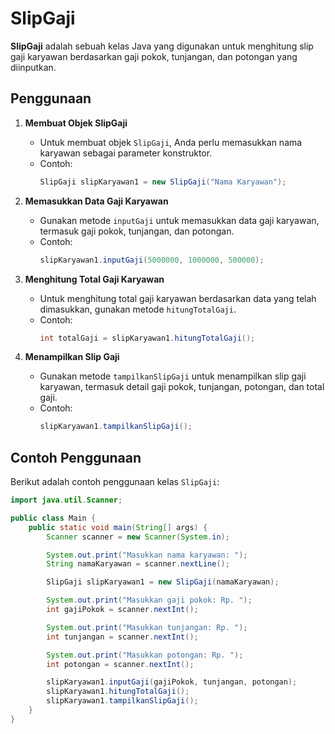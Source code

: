 # SlipGaji

**SlipGaji** adalah sebuah kelas Java yang digunakan untuk menghitung slip gaji karyawan berdasarkan gaji pokok, tunjangan, dan potongan yang diinputkan.

## Penggunaan

1. **Membuat Objek SlipGaji**
    - Untuk membuat objek `SlipGaji`, Anda perlu memasukkan nama karyawan sebagai parameter konstruktor.
    - Contoh:
      ```java
      SlipGaji slipKaryawan1 = new SlipGaji("Nama Karyawan");
      ```

2. **Memasukkan Data Gaji Karyawan**
    - Gunakan metode `inputGaji` untuk memasukkan data gaji karyawan, termasuk gaji pokok, tunjangan, dan potongan.
    - Contoh:
      ```java
      slipKaryawan1.inputGaji(5000000, 1000000, 500000);
      ```

3. **Menghitung Total Gaji Karyawan**
    - Untuk menghitung total gaji karyawan berdasarkan data yang telah dimasukkan, gunakan metode `hitungTotalGaji`.
    - Contoh:
      ```java
      int totalGaji = slipKaryawan1.hitungTotalGaji();
      ```

4. **Menampilkan Slip Gaji**
    - Gunakan metode `tampilkanSlipGaji` untuk menampilkan slip gaji karyawan, termasuk detail gaji pokok, tunjangan, potongan, dan total gaji.
    - Contoh:
      ```java
      slipKaryawan1.tampilkanSlipGaji();
      ```

## Contoh Penggunaan

Berikut adalah contoh penggunaan kelas `SlipGaji`:

```java
import java.util.Scanner;

public class Main {
    public static void main(String[] args) {
        Scanner scanner = new Scanner(System.in);

        System.out.print("Masukkan nama karyawan: ");
        String namaKaryawan = scanner.nextLine();

        SlipGaji slipKaryawan1 = new SlipGaji(namaKaryawan);

        System.out.print("Masukkan gaji pokok: Rp. ");
        int gajiPokok = scanner.nextInt();

        System.out.print("Masukkan tunjangan: Rp. ");
        int tunjangan = scanner.nextInt();

        System.out.print("Masukkan potongan: Rp. ");
        int potongan = scanner.nextInt();

        slipKaryawan1.inputGaji(gajiPokok, tunjangan, potongan);
        slipKaryawan1.hitungTotalGaji();
        slipKaryawan1.tampilkanSlipGaji();
    }
}
